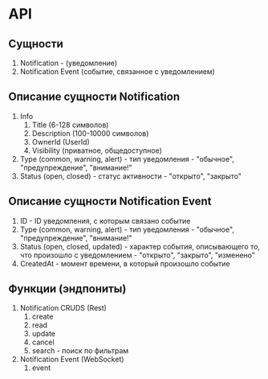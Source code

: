 # API
## Сущности

1. Notification - (уведомление)
2. Notification Event (событие, связанное с уведомлением)

## Описание сущности Notification

1. Info
   1. Title (6-128 символов)
   2. Description (100-10000 символов)
   3. OwnerId (UserId)
   4. Visibility (приватное, общедоступное)
2. Type (common, warning, alert) - тип уведомления - "обычное", "предупреждение", "внимание!"
3. Status (open, closed) - статус активности - "открыто", "закрыто"

## Описание сущности Notification Event

1. ID - ID уведомления, с которым связано событие
2. Type (common, warning, alert) - тип уведомления - "обычное", "предупреждение", "внимание!"
3. Status (open, closed, updated) - характер события, описывающего то, что произошло с уведомлением - "открыто", "закрыто", "изменено"
4. CreatedAt - момент времени, в который произошло событие

## Функции (эндпониты)

1. Notification CRUDS (Rest)
   1. create
   2. read
   3. update
   4. cancel
   5. search - поиск по фильтрам
2. Notification Event (WebSocket)
   1. event 
